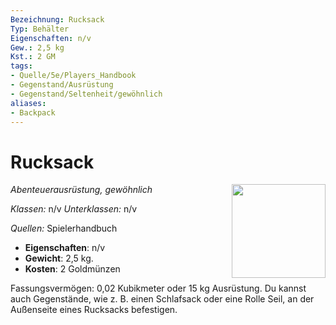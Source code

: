 ```yaml
---
Bezeichnung: Rucksack
Typ: Behälter
Eigenschaften: n/v
Gew.: 2,5 kg
Kst.: 2 GM
tags:
- Quelle/5e/Players_Handbook
- Gegenstand/Ausrüstung
- Gegenstand/Seltenheit/gewöhnlich
aliases:
- Backpack
---
```

# Rucksack
*Abenteuerausrüstung, gewöhnlich*
<img src="Symbolik/Gegenstände.webp" align="right" width="150">

_Klassen:_ n/v 
_Unterklassen:_  n/v

_Quellen:_ Spielerhandbuch

- **Eigenschaften**: n/v
- **Gewicht**: 2,5 kg.
- **Kosten**: 2 Goldmünzen

Fassungsvermögen: 0,02 Kubikmeter oder 15 kg Ausrüstung. Du kannst auch Gegenstände, wie z. B. einen Schlafsack oder eine Rolle Seil, an der Außenseite eines Rucksacks befestigen.